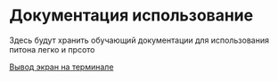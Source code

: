 # Документация использование
Здесь будут хранить обучающий документации для использования питона легко и прсото

[Вывод экран на терминале](doc/test.md)
